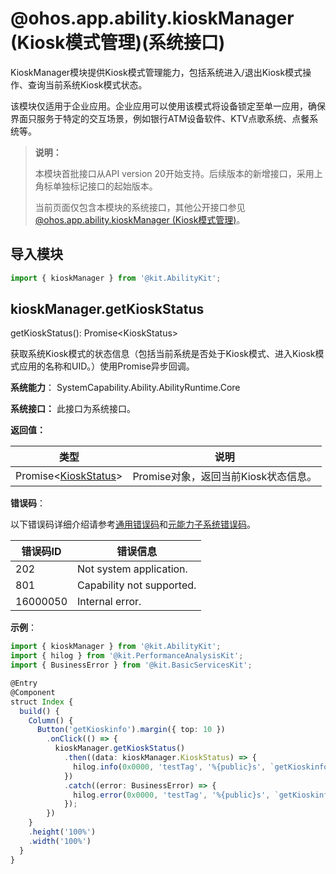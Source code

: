 # @ohos.app.ability.kioskManager (Kiosk模式管理)(系统接口)
<!--Kit: Ability Kit-->
<!--Subsystem: Ability-->
<!--Owner: @zhu-feimo-->
<!--SE: @ccllee1-->
<!--TSE: @lixueqing513-->

KioskManager模块提供Kiosk模式管理能力，包括系统进入/退出Kiosk模式操作、查询当前系统Kiosk模式状态。

该模块仅适用于企业应用。企业应用可以使用该模式将设备锁定至单一应用，确保界面只服务于特定的交互场景，例如银行ATM设备软件、KTV点歌系统、点餐系统等。

> **说明：**
>
> 本模块首批接口从API version 20开始支持。后续版本的新增接口，采用上角标单独标记接口的起始版本。
>
> 当前页面仅包含本模块的系统接口，其他公开接口参见[@ohos.app.ability.kioskManager (Kiosk模式管理)](js-apis-app-ability-kioskManager.md)。

## 导入模块

```ts
import { kioskManager } from '@kit.AbilityKit';
```

## kioskManager.getKioskStatus

getKioskStatus(): Promise&lt;KioskStatus&gt;

获取系统Kiosk模式的状态信息（包括当前系统是否处于Kiosk模式、进入Kiosk模式应用的名称和UID。）使用Promise异步回调。

**系统能力**： SystemCapability.Ability.AbilityRuntime.Core

**系统接口：** 此接口为系统接口。

**返回值：**

| 类型 | 说明 |
|------|------|
| Promise&lt;[KioskStatus](./js-apis-app-ability-kioskManager.md#kioskstatus20)&gt; | Promise对象，返回当前Kiosk状态信息。 |

**错误码**：

以下错误码详细介绍请参考[通用错误码](../errorcode-universal.md)和[元能力子系统错误码](errorcode-ability.md)。

| 错误码ID | 错误信息 |
|---------|---------|
| 202 | Not system application. |
| 801 | Capability not supported. |
| 16000050 | Internal error. |

**示例**：

```ts
import { kioskManager } from '@kit.AbilityKit';
import { hilog } from '@kit.PerformanceAnalysisKit';
import { BusinessError } from '@kit.BasicServicesKit';

@Entry
@Component
struct Index {
  build() {
    Column() {
      Button('getKioskinfo').margin({ top: 10 })
        .onClick(() => {
          kioskManager.getKioskStatus()
            .then((data: kioskManager.KioskStatus) => {
              hilog.info(0x0000, 'testTag', '%{public}s', `getKioskinfo success: ${JSON.stringify(data)}`);
            })
            .catch((error: BusinessError) => {
              hilog.error(0x0000, 'testTag', '%{public}s', `getKioskinfo failed:${JSON.stringify(error)}`);
            });
        })
    }
    .height('100%')
    .width('100%')
  }
}
```
